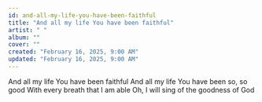 ```yaml
---
id: and-all-my-life-you-have-been-faithful
title: "And all my life You have been faithful"
artist: " "
album: ""
cover: ""
created: "February 16, 2025, 9:00 AM"
updated: "February 16, 2025, 9:00 AM"
---
```


And all my life You have been faithful
And all my life You have been so, so good
With every breath that I am able
Oh, I will sing of the goodness of God

